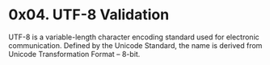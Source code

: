 # 0x04. UTF-8 Validation
UTF-8 is a variable-length character encoding standard used for electronic communication. Defined by the Unicode Standard, the name is derived from Unicode Transformation Format – 8-bit.
